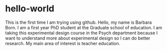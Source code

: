 # hello-world
This is the first time I am trying using github. 
Hello, my name is Barbara Born. I am a first year PhD student at the Graduate school of education. 
I am taking this experimental design course in the Psych department because I want to understand more
about experimental design so I can do better research. My main area of interest is teacher education. 
